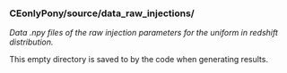 ### CEonlyPony/source/data_raw_injections/
*Data .npy files of the raw injection parameters for the uniform in redshift distribution.*

This empty directory is saved to by the code when generating results.

